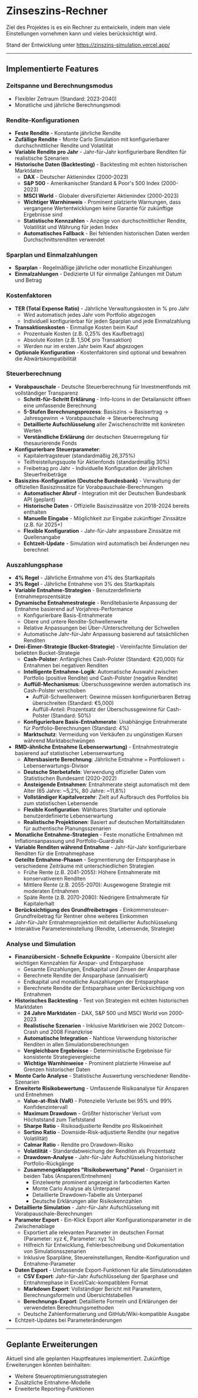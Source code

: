 
# Zinseszins-Rechner

Ziel des Projektes is es ein Rechner zu entwickeln, indem man viele Einstellungen vornehmen kann und vieles berücksichtigt wird.

Stand der Entwicklung unter https://zinszins-simulation.vercel.app/

---
## Implementierte Features

### Zeitspanne und Berechnungsmodus
- Flexibler Zeitraum (Standard: 2023-2040)
- Monatliche und jährliche Berechnungsmodi

### Rendite-Konfigurationen
- **Feste Rendite** - Konstante jährliche Rendite
- **Zufällige Rendite** - Monte Carlo Simulation mit konfigurierbarer durchschnittlicher Rendite und Volatilität
- **Variable Rendite pro Jahr** - Jahr-für-Jahr konfigurierbare Renditen für realistische Szenarien
- **Historische Daten (Backtesting)** - Backtesting mit echten historischen Marktdaten
  - **DAX** - Deutscher Aktienindex (2000-2023)
  - **S&P 500** - Amerikanischer Standard & Poor's 500 Index (2000-2023)
  - **MSCI World** - Globaler diversifizierter Aktienindex (2000-2023)
  - **Wichtiger Warnhinweis** - Prominent platzierte Warnungen, dass vergangene Wertentwicklungen keine Garantie für zukünftige Ergebnisse sind
  - **Statistische Kennzahlen** - Anzeige von durchschnittlicher Rendite, Volatilität und Währung für jeden Index
  - **Automatisches Fallback** - Bei fehlenden historischen Daten werden Durchschnittsrenditen verwendet

### Sparplan und Einmalzahlungen
- **Sparplan** - Regelmäßige jährliche oder monatliche Einzahlungen
- **Einmalzahlungen** - Dedizierte UI für einmalige Zahlungen mit Datum und Betrag

### Kostenfaktoren
- **TER (Total Expense Ratio)** - Jährliche Verwaltungskosten in % pro Jahr
  - Wird automatisch jedes Jahr vom Portfolio abgezogen
  - Individuell konfigurierbar für jeden Sparplan und jede Einmalzahlung
- **Transaktionskosten** - Einmalige Kosten beim Kauf
  - Prozentuale Kosten (z.B. 0,25% des Kaufbetrags)
  - Absolute Kosten (z.B. 1,50€ pro Transaktion)
  - Werden nur im ersten Jahr beim Kauf abgezogen
- **Optionale Konfiguration** - Kostenfaktoren sind optional und bewahren die Abwärtskompatibilität

### Steuerberechnung
- **Vorabpauschale** - Deutsche Steuerberechnung für Investmentfonds mit vollständiger Transparenz
  - **Schritt-für-Schritt Erklärung** - Info-Icons in der Detailansicht öffnen eine umfassende Berechnung
  - **5-Stufen Berechnungsprozess**: Basiszins → Basisertrag → Jahresgewinn → Vorabpauschale → Steuerberechnung
  - **Detaillierte Aufschlüsselung** aller Zwischenschritte mit konkreten Werten
  - **Verständliche Erklärung** der deutschen Steuerregelung für thesaurierende Fonds
- **Konfigurierbare Steuerparameter**:
  - Kapitalertragsteuer (standardmäßig 26,375%)
  - Teilfreistellungsquote für Aktienfonds (standardmäßig 30%)
  - Freibetrag pro Jahr - Individuelle Konfiguration der jährlichen Steuerfreibeträge
- **Basiszins-Konfiguration (Deutsche Bundesbank)** - Verwaltung der offiziellen Basiszinssätze für Vorabpauschale-Berechnungen
  - **Automatischer Abruf** - Integration mit der Deutschen Bundesbank API (geplant)
  - **Historische Daten** - Offizielle Basiszinssätze von 2018-2024 bereits enthalten
  - **Manuelle Eingabe** - Möglichkeit zur Eingabe zukünftiger Zinssätze (z.B. für 2025+)
  - **Flexible Konfiguration** - Jahr-für-Jahr anpassbare Zinssätze mit Quellenangabe
  - **Echtzeit-Update** - Simulation wird automatisch bei Änderungen neu berechnet

### Auszahlungsphase
- **4% Regel** - Jährliche Entnahme von 4% des Startkapitals
- **3% Regel** - Jährliche Entnahme von 3% des Startkapitals
- **Variable Entnahme-Strategien** - Benutzerdefinierte Entnahmeprozentsätze
- **Dynamische Entnahmestrategie** - Renditebasierte Anpassung der Entnahme basierend auf Vorjahres-Performance
  - Konfigurierbare Basis-Entnahmerate
  - Obere und untere Rendite-Schwellenwerte
  - Relative Anpassungen bei Über-/Unterschreitung der Schwellen
  - Automatische Jahr-für-Jahr Anpassung basierend auf tatsächlichen Renditen
- **Drei-Eimer-Strategie (Bucket-Strategie)** - Vereinfachte Simulation der beliebten Bucket-Strategie
  - **Cash-Polster**: Anfängliches Cash-Polster (Standard: €20,000) für Entnahmen bei negativen Renditen
  - **Intelligente Entnahme-Logik**: Automatische Auswahl zwischen Portfolio (positive Rendite) und Cash-Polster (negative Rendite)
  - **Auffüll-Mechanismus**: Überschussgewinne werden automatisch ins Cash-Polster verschoben
    - Auffüll-Schwellenwert: Gewinne müssen konfigurierbaren Betrag überschreiten (Standard: €5,000)
    - Auffüll-Anteil: Prozentsatz der Überschussgewinne für Cash-Polster (Standard: 50%)
  - **Konfigurierbare Basis-Entnahmerate**: Unabhängige Entnahmerate für Portfolio-Berechnungen (Standard: 4%)
  - **Marktschutz**: Vermeidung von Verkäufen zu ungünstigen Kursen während Marktabschwüngen
- **RMD-ähnliche Entnahme (Lebenserwartung)** - Entnahmestrategie basierend auf statistischer Lebenserwartung
  - **Altersbasierte Berechnung**: Jährliche Entnahme = Portfoliowert ÷ Lebenserwartungs-Divisor
  - **Deutsche Sterbetafeln**: Verwendung offizieller Daten vom Statistischen Bundesamt (2020-2022)
  - **Ansteigende Entnahmen**: Entnahmerate steigt automatisch mit dem Alter (65 Jahre: ~5,2%, 80 Jahre: ~11,8%)
  - **Vollständiger Kapitalverzehr**: Zielt auf Aufbrauch des Portfolios bis zum statistischen Lebensende
  - **Flexible Konfiguration**: Wählbares Startalter und optionale benutzerdefinierte Lebenserwartung
  - **Realistische Projektionen**: Basiert auf deutschen Mortalitätsdaten für authentische Planungsszenarien
- **Monatliche Entnahme-Strategien** - Feste monatliche Entnahmen mit Inflationsanpassung und Portfolio-Guardrails
- **Variable Renditen während Entnahme** - Jahr-für-Jahr konfigurierbare Renditen für die Entnahmephase
- **Geteilte Entnahme-Phasen** - Segmentierung der Entsparphase in verschiedene Zeiträume mit unterschiedlichen Strategien
  - Frühe Rente (z.B. 2041-2055): Höhere Entnahmerate mit konservativeren Renditen
  - Mittlere Rente (z.B. 2055-2070): Ausgewogene Strategie mit moderaten Entnahmen
  - Späte Rente (z.B. 2070-2080): Niedrigere Entnahmerate für Kapitalerhalt
- **Berücksichtigung des Grundfreibetrages** - Einkommensteuer-Grundfreibetrag für Rentner ohne weiteres Einkommen
- Jahr-für-Jahr Entnahmeprojektion mit detaillierter Aufschlüsselung
- Interaktive Parametereinstellung (Rendite, Lebensende, Strategie)

### Analyse und Simulation
- **Finanzübersicht - Schnelle Eckpunkte** - Kompakte Übersicht aller wichtigen Kennzahlen für Anspar- und Entsparphase
  - Gesamte Einzahlungen, Endkapital und Zinsen der Ansparphase
  - Berechnete Rendite der Ansparphase (annualisiert)
  - Endkapital und monatliche Auszahlungen der Entsparphase
  - Berechnete Rendite der Entsparphase unter Berücksichtigung von Entnahmen
- **Historisches Backtesting** - Test von Strategien mit echten historischen Marktdaten
  - **24 Jahre Marktdaten** - DAX, S&P 500 und MSCI World von 2000-2023
  - **Realistische Szenarien** - Inklusive Marktkrisen wie 2002 Dotcom-Crash und 2008 Finanzkrise
  - **Automatische Integration** - Nahtlose Verwendung historischer Renditen in allen Simulationsberechnungen
  - **Vergleichbare Ergebnisse** - Deterministische Ergebnisse für konsistente Strategievergleiche
  - **Wichtige Warnhinweise** - Prominent platzierte Hinweise auf Grenzen historischer Daten
- **Monte Carlo Analyse** - Statistische Auswertung verschiedener Rendite-Szenarien
- **Erweiterte Risikobewertung** - Umfassende Risikoanalyse für Ansparen und Entnehmen
  - **Value-at-Risk (VaR)** - Potenzielle Verluste bei 95% und 99% Konfidenzintervall
  - **Maximum Drawdown** - Größter historischer Verlust vom Höchststand zum Tiefststand
  - **Sharpe Ratio** - Risikoadjustierte Rendite pro Risikoeinheit
  - **Sortino Ratio** - Downside-Risk-adjustierte Rendite (nur negative Volatilität)
  - **Calmar Ratio** - Rendite pro Drawdown-Risiko
  - **Volatilität** - Standardabweichung der Renditen als Prozentsatz
  - **Drawdown-Analyse** - Jahr-für-Jahr Aufschlüsselung historischer Portfolio-Rückgänge
  - **Zusammengeklapptes "Risikobewertung" Panel** - Organisiert in beiden Tabs (Ansparen/Entnehmen)
    - Einzelwerte prominent angezeigt in farbcodierten Karten
    - Monte Carlo Analyse als Unterpanel
    - Detaillierte Drawdown-Tabelle als Unterpanel
    - Deutsche Erklärungen aller Risikokennzahlen
- **Detaillierte Simulation** - Jahr-für-Jahr Aufschlüsselung mit Vorabpauschale-Berechnungen
- **Parameter Export** - Ein-Klick Export aller Konfigurationsparameter in die Zwischenablage
  - Exportiert alle relevanten Parameter im deutschen Format (Parameter: xyz €, Parameter: xyz %)
  - Hilfreich für Entwicklung, Fehlerbeschreibung und Dokumentation von Simulationsszenarien
  - Inklusive Sparpläne, Steuereinstellungen, Rendite-Konfiguration und Entnahme-Parameter
- **Daten Export** - Umfassende Export-Funktionen für alle Simulationsdaten
  - **CSV Export**: Jahr-für-Jahr Aufschlüsselung der Sparphase und Entnahmephase in Excel/Calc-kompatiblem Format
  - **Markdown Export**: Vollständiger Bericht mit Parametern, Berechnungsformeln und Übersichtstabellen
  - **Berechnungs-Export**: Detaillierte Formeln und Erklärungen der verwendeten Berechnungsmethoden
  - Deutsche Zahlenformatierung und GitHub/Wiki-kompatible Ausgabe
- Echtzeit-Updates bei Parameteränderungen

---
## Geplante Erweiterungen

Aktuell sind alle geplanten Hauptfeatures implementiert. Zukünftige Erweiterungen könnten beinhalten:
- Weitere Steueroptimierungsstrategien
- Zusätzliche Entnahme-Modelle
- Erweiterte Reporting-Funktionen
